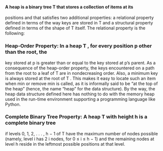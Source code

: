 #### A heap is a binary tree T that stores a collection of items at its
positions and that satisfies two additional properties: a relational property defined
in terms of the way keys are stored in T and a structural property defined in terms
of the shape of T itself. The relational property is the following:

### Heap-Order Property: In a heap T , for every position p other than the root, the
key stored at p is greater than or equal to the key stored at p’s parent.
As a consequence of the heap-order property, the keys encountered on a path from
the root to a leaf of T are in nondecreasing order. Also, a minimum key is always
stored at the root of T . This makes it easy to locate such an item when min or
remove min is called, as it is informally said to be “at the top of the heap” (hence,
the name “heap” for the data structure). By the way, the heap data structure defined
here has nothing to do with the memory heap used in the run-time
environment supporting a programming language like Python.

### Complete Binary Tree Property: A heap T with height h is a complete binary tree
if levels 0, 1, 2, . . . , h − 1 of T have the maximum number of nodes possible
(namely, level i has 2 i nodes, for 0 ≤ i ≤ h − 1) and the remaining nodes at
level h reside in the leftmost possible positions at that level.
